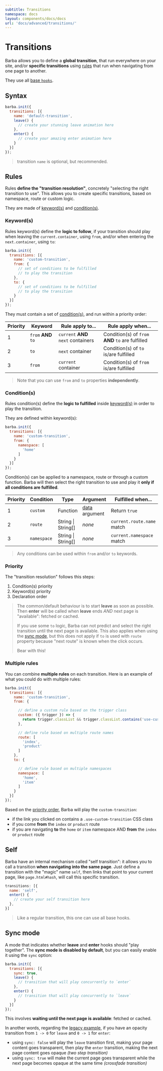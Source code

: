 ```yaml
---
subtitle: Transitions
namespace: docs
layout: components/docs/docs
url: 'docs/advanced/transitions/'
---
```


# Transitions

Barba allows you to define a **global transition**, that run everywhere on your site, and/or **specific transitions** using [rules](#Rules) that run when navigating from one page to another.

They use all [base `hooks`](/docs/advanced/hooks/#Base-hooks).

## Syntax

```js
barba.init({
  transitions: [{
    name: 'default-transition',
    leave() {
      // create your stunning leave animation here
    },
    enter() {
      // create your amazing enter animation here
    }
  }]
});
```

> transition `name` is optional, but recommended.

## Rules

Rules **define the "transition resolution"**, concretely "selecting the right transition to use".
This allows you to create specific transitions, based on namespace, route or custom logic.

They are made of [keyword(s)](#Keyword-s) and [condition(s)](#Condition-s).

### Keyword(s)

Rules keyword(s) define the **logic to follow**, if your transition should play when leaving the `current.container`, using `from`, and/or when entering the `next.container`, using `to`:

```js
barba.init({
  transitions: [{
    name: 'custom-transition',
    from: {
      // set of conditions to be fulfilled
      // to play the transition
    },
    to: {
      // set of conditions to be fulfilled
      // to play the transition
    }
  }]
});
```

They must contain a set of [condition(s)](#Condition-s), and run within a priority order:

| Priority | Keyword             | Rule apply to...                    | Rule apply when...                                |
| -------- | ------------------- | ----------------------------------- | ------------------------------------------------- |
| 1        | `from` **AND** `to` | `current` **AND** `next` containers | Condition(s) of `from` **AND** `to` are fulfilled |
| 2        | `to`                | `next` container                    | Condition(s) of `to` is/are fulfilled             |
| 3        | `from`              | `current` container                 | Condition(s) of `from` is/are fulfilled           |

> Note that you can use `from` and `to` properties **independently**.

### Condition(s)

Rules condition(s) define the **logic to fulfilled** inside [keyword(s)](#Keyword-s) in order to play the transition.

They are defined within keyword(s):

```js
barba.init({
  transitions: [{
    name: 'custom-transition',
    from: {
      namespace: [
        'home'
      ]
    }
  }]
});
```

Condition(s) can be applied to a namespace, route or through a custom function.
Barba will then select the right transition to use and play it **only if all conditions are fulfilled**.

| Priority | Condition   | Type               | Argument                                            | Fulfilled when...          |
| -------- | ----------- | ------------------ | --------------------------------------------------- | -------------------------- |
| 1        | `custom`    | Function           | [data](/docs/advanced/hooks/#data-argument) argument | Return `true`              |
| 2        | `route`     | String \| String[] | _none_                                              | `current.route.name` match |
| 3        | `namespace` | String \| String[] | _none_                                              | `current.namespace` match  |

> Any conditions can be used within `from` and/or `to` keywords.

### Priority

The "transition resolution" follows this steps:

1. Condition(s) priority
2. Keyword(s) priority
3. Declaration order

> The common/default behaviour is to start **leave** as soon as possible.
> Then **enter** will be called when **leave** ends _AND_ next page is "available": fetched or cached.
>
> If you use some `to` logic, Barba can not predict and select the right transition until the next page is available. This also applies when using the [sync mode](#Sync-mode), but this does not apply if `to` is used with `route` property because "next route" is known when the click occurs.
>
> Bear with this!

### Multiple rules

You can combine **multiple rules** on each transition.
Here is an example of what you could do with multiple rules:

```js
barba.init({
  transitions: [{
    name: 'custom-transition',
    from: {

      // define a custom rule based on the trigger class
      custom: ({ trigger }) => {
        return trigger.classList && trigger.classList.contains('use-custom-transition');
      },

      // define rule based on multiple route names
      route: [
        'index',
        'product'
      ]
    },
    to: {

      // define rule based on multiple namespaces
      namespace: [
        'home',
        'item'
      ]
    }
  }]
});
```

Based on the [priority order](#Priority), Barba will play the `custom-transition`:

- if the link you clicked on contains a `.use-custom-transition` CSS class
- if you come **from** the `index` or `product` route
- if you are navigating **to** the `home` or `item` namespace AND **from** the `index` or `product` route

## Self

Barba have an internal mechanism called "self transition": it allows you to call a transition **when navigating into the same page**. Just define a transition with the "magic" name `self`, then links that point to your current page, like `page.html#hash`, will call this specific transition.

```js
transitions: [{
  name: 'self',
  enter() {
    // create your self transition here
  },
}]
```

> Like a regular transition, this one can use all base hooks.

## Sync mode

A mode that indicates whether **leave** and **enter** hooks should "play together".
The **sync mode is disabled by default**, but you can easily enable it using the `sync` option:

```js
barba.init({
  transitions: [{
    sync: true,
    leave() {
      // transition that will play concurrently to `enter`
    },
    enter() {
      // transition that will play concurrently to `leave`
    }
  }]
});
```

This involves **waiting until the next page is available**: fetched or cached.

In another words, regarding the [legacy example](/docs/getstarted/legacy/), if you have an opacity transition from `1 -> 0` for `leave` and `0 -> 1` for `enter`:
- using `sync: false` will play the `leave` transition first, making your page content goes transparent, then play the `enter` transition, making the next page content goes opaque _(two step transition)_
- using `sync: true` will make the current page goes transparent while the next page becomes opaque at the same time _(crossfade transition)_

